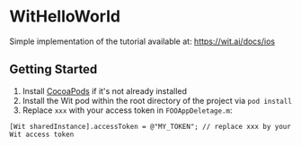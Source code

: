 # WitHelloWorld

Simple implementation of the tutorial available at: https://wit.ai/docs/ios

## Getting Started
 1. Install [CocoaPods](http://guides.cocoapods.org/using/getting-started.html#installation) if it's not already installed
 2. Install the Wit pod within the root directory of the project via ```pod install```
 3. Replace `xxx` with your access token in `FOOAppDeletage.m`:

```
[Wit sharedInstance].accessToken = @"MY_TOKEN"; // replace xxx by your Wit access token
```